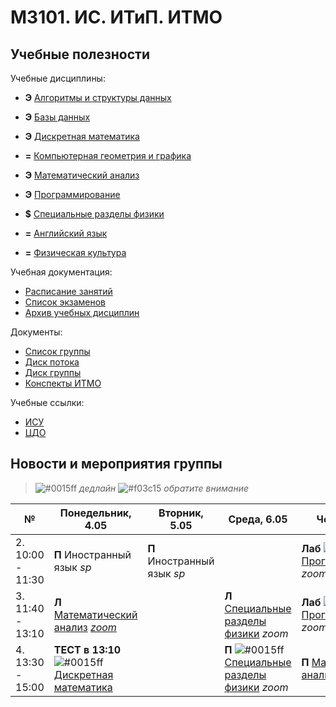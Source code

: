# M3101. ИС. ИТиП. ИТМО

## Учебные полезности

Учебные дисциплины:
* **Э** [Алгоритмы и структуры данных](Subjects/Algorithms.md)
* **Э** [Базы данных](Subjects/Databases.md)
* **Э** [Дискретная математика](Subjects/DiscreteMathematics.md)
* **=** [Компьютерная геометрия и графика](Subjects/ComputerGeometryAndGraphics.md)
* **Э** [Математический анализ](Subjects/MathematicalAnalysis.md)
* **Э** [Программирование](Subjects/Programming.md)
* **$** [Специальные разделы физики](Subjects/Physics.md)

* **=** [Английский язык](https://vk.cc/ak65kn)
* **=** [Физическая культура](https://isu.ifmo.ru/pls/apex/f?p=2153:15:108337501947348::NO:RP,3::)

Учебная документация:
* [Расписание занятий](Timetable.md#Расписание)
* [Список экзаменов](Timetable.md#Экзамены)
* [Архив учебных дисциплин](Subjects/Archive/README.md)

Документы:
* [Список группы](GroupList.md)
* [Диск потока](https://drive.google.com/drive/folders/1fC6WB74TOPxm7cGoJRpLWFFAYl6r1nQl)
* [Диск группы](https://drive.google.com/drive/folders/1-vDZS3wehIW1l_QkGFHEEHH3K2wVaMKx)
* [Конспекты ИТМО](http://neerc.ifmo.ru/wiki/)

Учебные ссылки:
* [ИСУ](https://isu.ifmo.ru/)
* [ЦДО](https://de.ifmo.ru/)

## Новости и мероприятия группы

> ![#0015ff](https://placehold.it/15/0015ff/000000?text=+) *дедлайн*  ![#f03c15](https://placehold.it/15/f03c15/000000?text=+) *обратите внимание*


|№| Понедельник, 4.05 | Вторник, 5.05 | Среда, 6.05 | Четверг, 7.05 | Пятница, 8.05 | Вторник, 16.06 |
| ----- | ------ |------ |------ |------ |------ |------ |
| 2. 10:00 - 11:30| **П** Иностранный язык *sp* | **П** Иностранный язык *sp* | | **Лаб** ![#0015ff](https://placehold.it/15/0015ff/000000?text=+) [Программирование](Subjects/Programming.md) *zoom* | **Лаб** ![#0015ff](https://placehold.it/15/0015ff/000000?text=+) [Дискретная математика](Subjects/DiscreteMathematics.md) *discord* | |
| 3. 11:40 - 13:10| **Л** [Математический анализ](Subjects/MathematicalAnalysis.md) [*zoom*](https://itmo.zoom.us/j/83380054658) |  | **Л** [Специальные разделы физики](Subjects/Physics.md) *zoom* | **Лаб** ![#0015ff](https://placehold.it/15/0015ff/000000?text=+) [Программирование](Subjects/Programming.md) *zoom* | **Лаб** ![#0015ff](https://placehold.it/15/0015ff/000000?text=+) [Дискретная математика](Subjects/DiscreteMathematics.md) *discord* | **Л** [Специальные разделы физики](Subjects/Physics.md) *zoom* |
| 4. 13:30 - 15:00|  **ТЕСТ в 13:10** ![#0015ff](https://placehold.it/15/0015ff/000000?text=+) [Дискретная математика](Subjects/DiscreteMathematics.md) | | **П** ![#0015ff](https://placehold.it/15/0015ff/000000?text=+) [Специальные разделы физики](Subjects/Physics.md) *zoom* | **П** [Математический анализ](Subjects/MathematicalAnalysis.md) *no*  | **П** [Математический анализ](Subjects/MathematicalAnalysis.md) *no* | **П** [Специальные разделы физики](Subjects/Physics.md) *zoom*|

